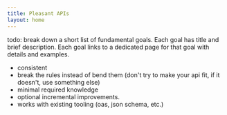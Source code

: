 ```yaml
---
title: Pleasant APIs
layout: home
---
```


todo: break down a short list of fundamental goals. Each goal has title and brief description. Each goal links to a dedicated page for that goal with details and examples.

- consistent
- break the rules instead of bend them (don't try to make your api fit, if it doesn't, use something else)
- minimal required knowledge
- optional incremental improvements.
- works with existing tooling (oas, json schema, etc.)